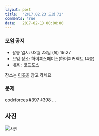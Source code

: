 ```yaml
---
layout: post
title:  "2017.02.23 모임 72"
comments: true
date:   2017-02-18 00:00:00
---
```


### 모임 공지

- 활동 일시: 02월 23일 (목) 19:27
- 모임 장소: 하이퍼스페이스(하이퍼커넥트 14층)
- 내용 : 코드포스

장소는 [이곳](http://career.hpcnt.com/)을 참고 하세요

### 문제

codeforces #397 #398 ...



## 사진
![사진](https://aaa.bbb.ccc)
